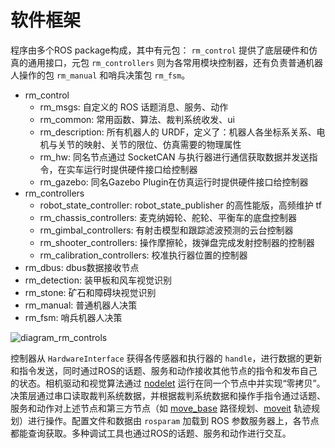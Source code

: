 # 软件框架
程序由多个ROS package构成，其中有元包： `rm_control` 提供了底层硬件和仿真的通用接口，元包 `rm_controllers` 则为各常用模块控制器，还有负责普通机器人操作的包 `rm_manual` 和哨兵决策包 `rm_fsm`。
* rm_control
  * rm_msgs: 自定义的 ROS 话题消息、服务、动作
  * rm_common: 常用函数、算法、裁判系统收发、ui
  * rm_description: 所有机器人的 URDF，定义了：机器人各坐标系关系、电机与关节的映射、关节的限位、仿真需要的物理属性
  * rm_hw: 同名节点通过 SocketCAN 与执行器进行通信获取数据并发送指令，在实车运行时提供硬件接口给控制器
  * rm_gazebo: 同名Gazebo Plugin在仿真运行时提供硬件接口给控制器
* rm_controllers
  * robot_state_controller: robot_state_publisher 的高性能版，高频维护 tf
  * rm_chassis_controllers: 麦克纳姆轮、舵轮、平衡车的底盘控制器
  * rm_gimbal_controllers: 有射击模型和跟踪滤波预测的云台控制器
  * rm_shooter_controllers: 操作摩擦轮，拨弹盘完成发射控制器的控制器
  * rm_calibration_controllers: 校准执行器位置的控制器
* rm_dbus: dbus数据接收节点
* rm_detection: 装甲板和风车视觉识别
* rm_stone: 矿石和障碍块视觉识别
* rm_manual: 普通机器人决策
* rm_fsm: 哨兵机器人决策

![diagram_rm_controls](/img/software_framework/rm-controls-diagram.png)

控制器从 `HardwareInterface` 获得各传感器和执行器的 `handle`，进行数据的更新和指令发送，同时通过ROS的话题、服务和动作接收其他节点的指令和发布自己的状态。相机驱动和视觉算法通过 [nodelet](http://wiki.ros.org/nodelet) 运行在同一个节点中并实现“零拷贝”。决策层通过串口读取裁判系统数据，并根据裁判系统数据和操作手指令通过话题、服务和动作对上述节点和第三方节点（如 [move_base](http://wiki.ros.org/move_base) 路径规划、[moveit](https://moveit.ros.org/) 轨迹规划）进行操作。配置文件和数据由 `rosparam` 加载到 ROS 参数服务器上，各节点都能查询获取。多种调试工具也通过ROS的话题、服务和动作进行交互。